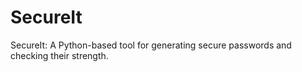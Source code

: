 # SecureIt
SecureIt: A Python-based tool for generating secure passwords and checking their strength.
